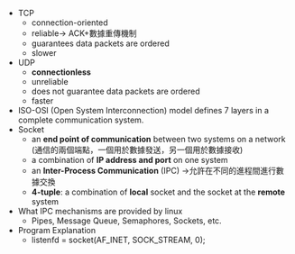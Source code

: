 * TCP
	* connection-oriented
	* reliable→ ACK+數據重傳機制
	* guarantees data packets are ordered
	* slower
* UDP
	* **connectionless**
	* unreliable
	* does not guarantee data packets are ordered
	* faster
* ISO-OSI (Open System Interconnection) model defines 7 layers in a complete communication system.
* Socket
	* an **end point of communication** between two systems on a network (通信的兩個端點，一個用於數據發送，另一個用於數據接收)
	* a combination of **IP address and port** on one system
	* an **Inter-Process Communication** (IPC) →允許在不同的進程間進行數據交換
	* **4-tuple**: a combination of **local** socket and the socket at the **remote** system
* What IPC mechanisms are provided by linux
	* Pipes, Message Queue, Semaphores, Sockets, etc.
* Program Explanation
	* listenfd = socket(AF_INET, SOCK_STREAM, 0);

